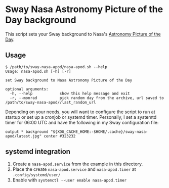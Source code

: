 # Sway Nasa Astronomy Picture of the Day background

This script sets your Sway background to Nasa's [Astronomy Picture of the Day][0].

## Usage

```console
$ /path/to/sway-nasa-apod/nasa-apod.sh --help
Usage: nasa-apod.sh [-h] [-r]

set Sway background to Nasa Astronomy Picture of the Day

optional arguments:
  -h, --help            show this help message and exit
  -r, --monrad          pick random day from the archive, url saved to /path/to/sway-nasa-apod//last_random_url
```

Depending on your needs, you will want to configure the script to run at startup or set up a cronjob or systemd timer.  Personally, I set a systemtd timer for 06:00 UTC and have the following in my Sway configuration file:

```dosini
output * background "${XDG_CACHE_HOME:-$HOME/.cache}/sway-nasa-apod/latest.jpg" center #323232
```

## systemd integration

1. Create a `nasa-apod.service` from the example in this directory. 
2. Place the create `nasa-apod.service` and `nasa-apod.timer` at `.config/systemd/user/`
3. Enable with `systemctl --user enable nasa-apod.timer`

[0]: https://apod.nasa.gov/apod/
